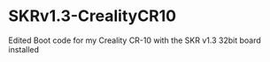 # SKRv1.3-CrealityCR10
Edited Boot code for my Creality CR-10 with the SKR v1.3 32bit board installed
